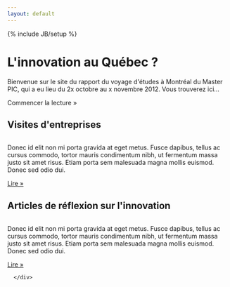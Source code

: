 ```yaml
---
layout: default
---
```

{% include JB/setup %}

<div class="hero-unit">
        <h1>L'innovation au Québec ?</h1>
<p>Bienvenue sur le site du rapport du voyage d'études à Montréal du Master PIC, qui a eu lieu du 2x octobre au x novembre 2012. Vous trouverez ici...</p>
        <p><a class="btn btn-primary btn-large">Commencer la lecture &raquo;</a></p>
      </div>

<div class="row">
        <div class="span6">
          <h2>Visites d'entreprises</h2>
          <img>
          <p>Donec id elit non mi porta gravida at eget metus. Fusce dapibus, tellus ac cursus commodo, tortor mauris condimentum nibh, ut fermentum massa justo sit amet risus. Etiam porta sem malesuada magna mollis euismod. Donec sed odio dui. </p>
          <p><a class="btn" href="articles-list.html#Entreprises-ref">Lire &raquo;</a></p>
        </div>
        <div class="span6">
          <h2>Articles de réflexion sur l'innovation</h2>
          <img>
          <p>Donec id elit non mi porta gravida at eget metus. Fusce dapibus, tellus ac cursus commodo, tortor mauris condimentum nibh, ut fermentum massa justo sit amet risus. Etiam porta sem malesuada magna mollis euismod. Donec sed odio dui. </p>
          <p><a class="btn" href="articles-list.html#Articles-ref">Lire &raquo;</a></p>
       </div>
       
      </div>